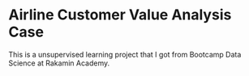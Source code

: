 # Airline Customer Value Analysis Case
This is a unsupervised learning project that I got from Bootcamp Data Science at Rakamin Academy.

